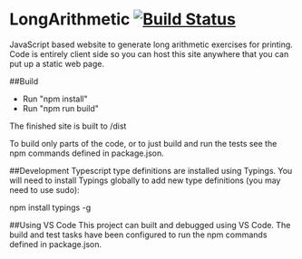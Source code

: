 # LongArithmetic [![Build Status](https://travis-ci.org/DanCorder/LongArithmetic.png)](https://travis-ci.org/DanCorder/longArithmetic)

JavaScript based website to generate long arithmetic exercises for printing. Code is entirely client side so you can host this site anywhere that you can put up a static web page.

##Build
- Run "npm install"
- Run "npm run build"

The finished site is built to /dist

To build only parts of the code, or to just build and run the tests see the npm commands defined in package.json.

##Development
Typescript type definitions are installed using Typings. You will need to install Typings globally to add new type definitions (you may need to use sudo):

  npm install typings -g

##Using VS Code
This project can built and debugged using VS Code. The build and test tasks have been configured to run the npm commands defined in package.json.